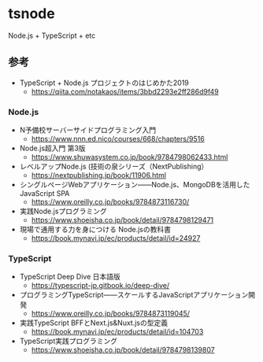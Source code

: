 # tsnode
Node.js + TypeScript + etc

## 参考
- TypeScript + Node.js プロジェクトのはじめかた2019
  - https://qiita.com/notakaos/items/3bbd2293e2ff286d9f49

### Node.js
- N予備校サーバーサイドプログラミング入門
  - https://www.nnn.ed.nico/courses/668/chapters/9516
- Node.js超入門 第3版
  - https://www.shuwasystem.co.jp/book/9784798062433.html
- レベルアップNode.js (技術の泉シリーズ（NextPublishing）
  - https://nextpublishing.jp/book/11906.html
- シングルページWebアプリケーション――Node.js、MongoDBを活用したJavaScript SPA
  - https://www.oreilly.co.jp/books/9784873116730/
- 実践Node.jsプログラミング
  - https://www.shoeisha.co.jp/book/detail/9784798129471
- 現場で通用する力を身につける Node.jsの教科書
  - https://book.mynavi.jp/ec/products/detail/id=24927

### TypeScript
- TypeScript Deep Dive 日本語版
  - https://typescript-jp.gitbook.io/deep-dive/
- プログラミングTypeScript――スケールするJavaScriptアプリケーション開発
  - https://www.oreilly.co.jp/books/9784873119045/
- 実践TypeScript BFFとNext.js&Nuxt.jsの型定義
  - https://book.mynavi.jp/ec/products/detail/id=104703
- TypeScript実践プログラミング
  - https://www.shoeisha.co.jp/book/detail/9784798139807
